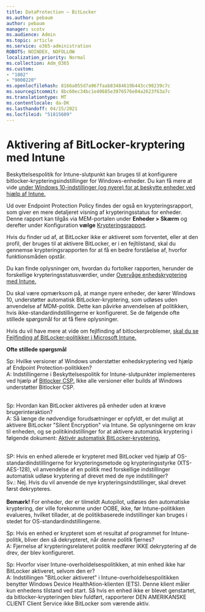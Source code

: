 ```yaml
---
title: DataProtection – BitLocker
ms.author: pebaum
author: pebaum
manager: scotv
ms.audience: Admin
ms.topic: article
ms.service: o365-administration
ROBOTS: NOINDEX, NOFOLLOW
localization_priority: Normal
ms.collection: Adm_O365
ms.custom:
- "1802"
- "9000220"
ms.openlocfilehash: 8166a055d7a967faab83484619b443cc98239c7c
ms.sourcegitcommit: 8bc60ec34bc1e40685e3976576e04a2623f63a7c
ms.translationtype: MT
ms.contentlocale: da-DK
ms.lasthandoff: 04/15/2021
ms.locfileid: "51815609"
---
```

# <a name="enabling-bitlocker-encryption-with-intune"></a>Aktivering af BitLocker-kryptering med Intune

Beskyttelsespolitik for Intune-slutpunkt kan bruges til at konfigurere bitlocker-krypteringsindstillinger for Windows-enheder. Du kan få mere at vide [under Windows 10-indstillinger (og nyere) for at beskytte enheder ved hjælp af Intune.](https://docs.microsoft.com/intune/endpoint-protection-windows-10#windows-encryption)

Ud over Endpoint Protection Policy findes der også en krypteringsrapport, som giver en mere detaljeret visning af krypteringsstatus for enheder. Denne rapport kan tilgås via MEM-portalen under **Enheder > Skærm** og derefter under Konfiguration **vælge** [Krypteringsrapport](https://endpoint.microsoft.com/#blade/Microsoft_Intune_DeviceSettings/DevicesMonitorMenu/encryptionReport).

Hvis du finder ud af, at BitLocker ikke er aktiveret som forventet, eller at den profil, der bruges til at aktivere BitLocker, er i en fejltilstand, skal du gennemse krypteringsrapporten for at få en bedre forståelse af, hvorfor funktionsmåden opstår.

Du kan finde oplysninger om, hvordan du fortolker rapporten, herunder de forskellige krypteringsstatusværdier, under [Overvåge enhedskryptering med Intune.](https://docs.microsoft.com/mem/intune/protect/encryption-monitor)

Du skal være opmærksom på, at mange nyere enheder, der kører Windows 10, understøtter automatisk BitLocker-kryptering, som udløses uden anvendelse af MDM-politik. Dette kan påvirke anvendelsen af politikken, hvis ikke-standardindstillingerne er konfigureret. Se de følgende ofte stillede spørgsmål for at få flere oplysninger.

Hvis du vil have mere at vide om fejlfinding af bitlockerproblemer, [skal du se Fejlfinding af BitLocker-politikker i Microsoft Intune.](https://docs.microsoft.com/intune/protect/troubleshoot-bitlocker-policies)
 
 
**Ofte stillede spørgsmål**

Sp: Hvilke versioner af Windows understøtter enhedskryptering ved hjælp af Endpoint Protection-politikken?<br>
A: Indstillingerne i Beskyttelsespolitik for Intune-slutpunkter implementeres ved hjælp af [Bitlocker CSP.](https://docs.microsoft.com/windows/client-management/mdm/bitlocker-csp) Ikke alle versioner eller builds af Windows understøtter Bitlocker CSP. <br><br>

Sp: Hvordan kan BitLocker aktiveres på enheder uden at kræve brugerinteraktion?<br>
A: Så længe de nødvendige forudsætninger er opfyldt, er det muligt at aktivere BitLocker "Silent Encryption" via Intune. Se oplysningerne om krav til enheden, og se politikindstillinger for at aktivere automatisk kryptering i følgende dokument: [Aktivér automatisk BitLocker-kryptering.](https://docs.microsoft.com/mem/intune/protect/encrypt-devices#silently-enable-bitlocker-on-devices) <br><br>

SP: Hvis en enhed allerede er krypteret med BitLocker ved hjælp af OS-standardindstillingerne for krypteringsmetode og krypteringsstyrke (XTS-AES-128), vil anvendelse af en politik med forskellige indstillinger automatisk udløse kryptering af drevet med de nye indstillinger?<br>
Sv.: Nej. Hvis du vil anvende de nye krypteringsindstillinger, skal drevet først dekrypteres.<br><br>
**Bemærk!** For enheder, der er tilmeldt Autopilot, udløses den automatiske kryptering, der ville forekomme under OOBE, ikke, før Intune-politikken evalueres, hvilket tillader, at de politikbaserede indstillinger kan bruges i stedet for OS-standardindstillingerne.
 
Sp: Hvis en enhed er krypteret som et resultat af programmet for Intune-politik, bliver den så dekrypteret, når denne politik fjernes?<br>
A: Fjernelse af krypteringsrelateret politik medfører IKKE dekryptering af de drev, der blev konfigureret.
 
Sp: Hvorfor viser Intune-overholdelsespolitikken, at min enhed ikke har BitLocker aktiveret, selvom den er?<br>
A: Indstillingen "BitLocker aktiveret" i Intune-overholdelsespolitikken benytter Windows Device HealthAtion-klienten (ETS). Denne klient måler kun enhedens tilstand ved start. Så hvis en enhed ikke er blevet genstartet, da bitlocker-krypteringen blev fuldført, rapporterer DEN AMERIKANSKE CLIENT Client Service ikke BitLocker som værende aktiv.
 
 